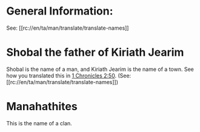 # General Information:

See: [[rc://en/ta/man/translate/translate-names]]

# Shobal the father of Kiriath Jearim

Shobal is the name of a man, and Kiriath Jearim is the name of a town. See how you translated this in [1 Chronicles 2:50](../02/50.md). (See: [[rc://en/ta/man/translate/translate-names]])

# Manahathites

This is the name of a clan.

